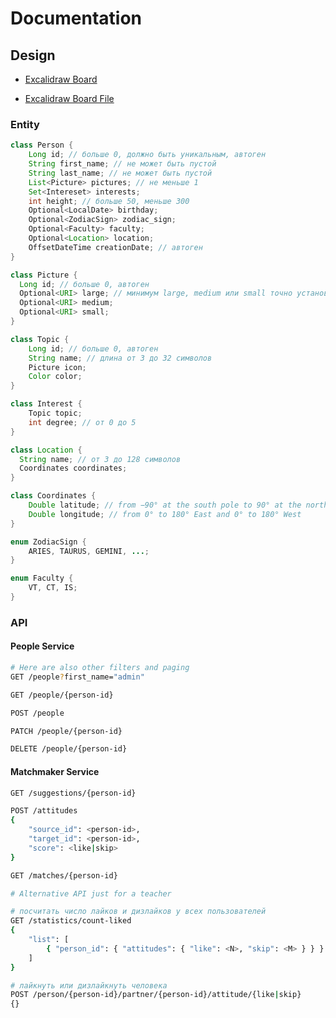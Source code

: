 # Documentation

## Design

- [Excalidraw Board][design-excalidraw]

- [Excalidraw Board File][design-excalidraw-file]

### Entity

```java
class Person {
    Long id; // больше 0, должно быть уникальным, автоген
    String first_name; // не может быть пустой
    String last_name; // не может быть пустой
    List<Picture> pictures; // не меньше 1
    Set<Intereset> interests;
    int height; // больше 50, меньше 300
    Optional<LocalDate> birthday;
    Optional<ZodiacSign> zodiac_sign;
    Optional<Faculty> faculty;
    Optional<Location> location;
    OffsetDateTime creationDate; // автоген
}

class Picture {
  Long id; // больше 0, автоген
  Optional<URI> large; // минимум large, medium или small точно установлены
  Optional<URI> medium;
  Optional<URI> small;
}

class Topic {
    Long id; // больше 0, автоген
    String name; // длина от 3 до 32 символов
    Picture icon;
    Color color;
}

class Interest {
    Topic topic;
    int degree; // от 0 до 5
}

class Location {
  String name; // от 3 до 128 символов
  Coordinates coordinates;
}

class Coordinates {
    Double latitude; // from −90° at the south pole to 90° at the north pole
    Double longitude; // from 0° to 180° East and 0° to 180° West
}

enum ZodiacSign {
    ARIES, TAURUS, GEMINI, ...;
}

enum Faculty {
    VT, CT, IS;
}
```

### API

#### People Service

```bash
# Here are also other filters and paging
GET /people?first_name="admin"

GET /people/{person-id}

POST /people

PATCH /people/{person-id}

DELETE /people/{person-id}
```

#### Matchmaker Service

```bash
GET /suggestions/{person-id}

POST /attitudes
{
    "source_id": <person-id>,
    "target_id": <person-id>,
    "score": <like|skip>
}

GET /matches/{person-id}

# Alternative API just for a teacher

# посчитать число лайков и дизлайков у всех пользователей
GET /statistics/count-liked
{
    "list": [
        { "person_id": { "attitudes": { "like": <N>, "skip": <M> } } }
    ]
}

# лайкнуть или дизлайкнуть человека
POST /person/{person-id}/partner/{person-id}/attitude/{like|skip}
{}
```

[design-excalidraw]: https://excalidraw.com/#json=wz5D6d2kiOioUYp5yoa1v,wQOnDjOdMOMRvj6yPgqDPA
[design-excalidraw-file]: ./design-v2.excalidraw
